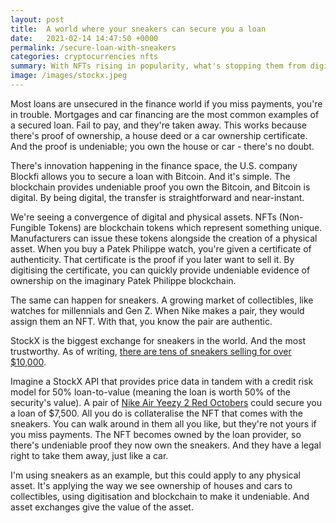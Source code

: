 ```yaml
---
layout: post
title:  A world where your sneakers can secure you a loan
date:   2021-02-14 14:47:50 +0000
permalink: /secure-loan-with-sneakers
categories: cryptocurrencies nfts
summary: With NFTs rising in popularity, what's stopping them from digitally proving ownership of a physical asset, and then using that as collateral?
image: /images/stockx.jpeg
---
```

Most loans are unsecured in the finance world if you miss payments, you're in trouble. Mortgages and car financing are the most common examples of a secured loan. Fail to pay, and they're taken away. This works because there's proof of ownership, a house deed or a car ownership certificate. And the proof is undeniable; you own the house or car - there's no doubt.

There's innovation happening in the finance space, the U.S. company Blockfi allows you to secure a loan with Bitcoin. And it's simple. The blockchain provides undeniable proof you own the Bitcoin, and Bitcoin is digital. By being digital, the transfer is straightforward and near-instant.

We're seeing a convergence of digital and physical assets. NFTs (Non-Fungible Tokens) are blockchain tokens which represent something unique. Manufacturers can issue these tokens alongside the creation of a physical asset. When you buy a Patek Philippe watch, you're given a certificate of authenticity. That certificate is the proof if you later want to sell it. By digitising the certificate, you can quickly provide undeniable evidence of ownership on the imaginary Patek Philippe blockchain.

The same can happen for sneakers. A growing market of collectibles, like watches for millennials and Gen Z. When Nike makes a pair, they would assign them an NFT. With that, you know the pair are authentic.

StockX is the biggest exchange for sneakers in the world. And the most trustworthy. As of writing, [there are tens of sneakers selling for over $10,000](https://stockx.com/sneakers/highest-bid).

Imagine a StockX API that provides price data in tandem with a credit risk model for 50% loan-to-value (meaning the loan is worth 50% of the security's value). A pair of [Nike Air Yeezy 2 Red Octobers](https://stockx.com/air-yeezy-2-red-october) could secure you a loan of $7,500. All you do is collateralise the NFT that comes with the sneakers. You can walk around in them all you like, but they're not yours if you miss payments. The NFT becomes owned by the loan provider, so there's undeniable proof they now own the sneakers. And they have a legal right to take them away, just like a car.

I'm using sneakers as an example, but this could apply to any physical asset. It's applying the way we see ownership of houses and cars to collectibles, using digitisation and blockchain to make it undeniable. And asset exchanges give the value of the asset.
